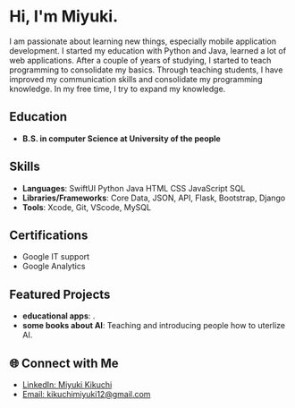 
# Hi, I'm Miyuki.

I am passionate about learning new things, especially mobile application development. I started my education with Python and Java, learned a lot of web applications. After a couple of years of studying, I started to teach programming to consolidate my basics. Through teaching students, I have improved my communication skills and consolidate my programming knowledge. In my free time, I try to expand my knowledge.
## Education

- **B.S. in computer Science at University of the people**

##  Skills

- **Languages**: SwiftUI Python Java HTML CSS JavaScript SQL 
- **Libraries/Frameworks**: Core Data, JSON, API, Flask, Bootstrap, Django
- **Tools**: Xcode, Git, VScode, MySQL


## Certifications

- Google IT support
- Google Analytics
  

## Featured Projects

- **educational apps**: .
- **some books about AI**: Teaching and introducing people how to uterlize AI.


## 🌐 Connect with Me

- [LinkedIn: Miyuki Kikuchi](https://www.linkedin.com/in/miyuki-kikuchi-201b9b21a/)
- [Email: kikuchimiyuki12@gmail.com](mailto:kikuchimiyuki12@gmail.com)

